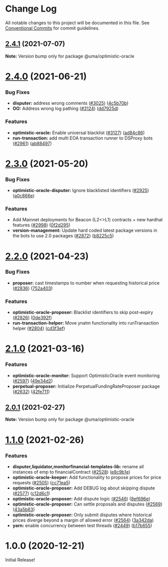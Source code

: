 # Change Log

All notable changes to this project will be documented in this file.
See [Conventional Commits](https://conventionalcommits.org) for commit guidelines.

## [2.4.1](https://github.com/UMAprotocol/protocol/compare/@uma/optimistic-oracle@2.4.0...@uma/optimistic-oracle@2.4.1) (2021-07-07)

**Note:** Version bump only for package @uma/optimistic-oracle

# [2.4.0](https://github.com/UMAprotocol/protocol/compare/@uma/optimistic-oracle@2.3.0...@uma/optimistic-oracle@2.4.0) (2021-06-21)

### Bug Fixes

- **disputer:** address wrong comments ([#3025](https://github.com/UMAprotocol/protocol/issues/3025)) ([4c5b70b](https://github.com/UMAprotocol/protocol/commit/4c5b70bf1b3df5c041fe107f200cfeedd08de7ce))
- **OO:** Address wrong log pathing ([#3124](https://github.com/UMAprotocol/protocol/issues/3124)) ([dd7925d](https://github.com/UMAprotocol/protocol/commit/dd7925d2e9521a3a17235c729a9e15854363ba75))

### Features

- **optimistic-oracle:** Enable universal blacklist ([#3127](https://github.com/UMAprotocol/protocol/issues/3127)) ([ad84c86](https://github.com/UMAprotocol/protocol/commit/ad84c861b5081d6b9844d62bf2d8373b049faedb))
- **run-transaction:** add multi EOA transaction runner to DSProxy bots ([#2961](https://github.com/UMAprotocol/protocol/issues/2961)) ([ab88497](https://github.com/UMAprotocol/protocol/commit/ab88497f180d72f1d9e8305fdeabf786f5883b7c))

# [2.3.0](https://github.com/UMAprotocol/protocol/compare/@uma/optimistic-oracle@2.2.0...@uma/optimistic-oracle@2.3.0) (2021-05-20)

### Bug Fixes

- **optimistic-oracle-disputer:** Ignore blacklisted identifiers ([#2925](https://github.com/UMAprotocol/protocol/issues/2925)) ([a0c866e](https://github.com/UMAprotocol/protocol/commit/a0c866edc055e435fa8ee1fd4777e86f4849f7ca))

### Features

- Add Mainnet deployments for Beacon (L2<>L1) contracts + new hardhat features ([#2998](https://github.com/UMAprotocol/protocol/issues/2998)) ([0f2d295](https://github.com/UMAprotocol/protocol/commit/0f2d295d43b3f27b4f14962148d239e124796d6b))
- **version-management:** Update hard coded latest package versions in the bots to use 2.0 packages ([#2872](https://github.com/UMAprotocol/protocol/issues/2872)) ([b8225c5](https://github.com/UMAprotocol/protocol/commit/b8225c580ea48f58ef44aa308f966fbed5a99cf3))

# [2.2.0](https://github.com/UMAprotocol/protocol/compare/@uma/optimistic-oracle@2.1.0...@uma/optimistic-oracle@2.2.0) (2021-04-23)

### Bug Fixes

- **proposer:** cast timestamps to number when requesting historical price ([#2836](https://github.com/UMAprotocol/protocol/issues/2836)) ([752a403](https://github.com/UMAprotocol/protocol/commit/752a403506bc168ee368b323f213caaa6e62d560))

### Features

- **optimistic-oracle-proposer:** Blacklist identifiers to skip post-expiry ([#2826](https://github.com/UMAprotocol/protocol/issues/2826)) ([0de392f](https://github.com/UMAprotocol/protocol/commit/0de392f18bf0f3e5019c118996ebca771ebb2aa7))
- **run-transaction-helper:** Move ynatm functionality into runTransaction helper ([#2804](https://github.com/UMAprotocol/protocol/issues/2804)) ([cd3f3ef](https://github.com/UMAprotocol/protocol/commit/cd3f3ef0c96be742a2a585a957db2f884a234744))

# [2.1.0](https://github.com/UMAprotocol/protocol/compare/@uma/optimistic-oracle@2.0.1...@uma/optimistic-oracle@2.1.0) (2021-03-16)

### Features

- **optimistic-oracle-monitor:** Support OptimisticOracle event monitoring ([#2597](https://github.com/UMAprotocol/protocol/issues/2597)) ([49e34d2](https://github.com/UMAprotocol/protocol/commit/49e34d21b465547b271bb6fdfc15537ee9cf196f))
- **perpetual-proposer:** Initialize PerpetualFundingRateProposer package ([#2632](https://github.com/UMAprotocol/protocol/issues/2632)) ([42fe711](https://github.com/UMAprotocol/protocol/commit/42fe711788b2c95bef1be64c7c033e4bd1391e2a))

## [2.0.1](https://github.com/UMAprotocol/protocol/compare/@uma/optimistic-oracle@2.0.0...@uma/optimistic-oracle@2.0.1) (2021-02-27)

**Note:** Version bump only for package @uma/optimistic-oracle

# [1.1.0](https://github.com/UMAprotocol/protocol/compare/@uma/optimistic-oracle@1.0.0...@uma/optimistic-oracle@1.1.0) (2021-02-26)

### Features

- **disputer,liquidator,monitorfinancial-templates-lib:** rename all instances of emp to financialContract ([#2528](https://github.com/UMAprotocol/protocol/issues/2528)) ([e8c9b1e](https://github.com/UMAprotocol/protocol/commit/e8c9b1e06f1b88fbeea02858b5f5974f29a0d4a8))
- **optimistic-oracle-keeper:** Add functionality to propose prices for price requests ([#2505](https://github.com/UMAprotocol/protocol/issues/2505)) ([cc71ea5](https://github.com/UMAprotocol/protocol/commit/cc71ea56ef6fd944232f9e8f6a7e190ce2ab250d))
- **optimistic-oracle-proposer:** Add DEBUG log about skipping dispute ([#2577](https://github.com/UMAprotocol/protocol/issues/2577)) ([c12d6c1](https://github.com/UMAprotocol/protocol/commit/c12d6c1c1de34de3ca6f5ef1f27e63e9e3040760))
- **optimistic-oracle-proposer:** Add dispute logic ([#2546](https://github.com/UMAprotocol/protocol/issues/2546)) ([8ef696e](https://github.com/UMAprotocol/protocol/commit/8ef696e2b02744a820893a3c646e47496488bdfd))
- **optimistic-oracle-proposer:** Can settle proposals and disputes ([#2569](https://github.com/UMAprotocol/protocol/issues/2569)) ([43a5b63](https://github.com/UMAprotocol/protocol/commit/43a5b637291c6352fb39c969a9cb13f73c34b65d))
- **optimistic-oracle-proposer:** Only submit disputes where historical prices diverge beyond a margin of allowed error ([#2564](https://github.com/UMAprotocol/protocol/issues/2564)) ([3a342da](https://github.com/UMAprotocol/protocol/commit/3a342da1b537f24007e092ec60fbeffcf09d0b50))
- **yarn:** enable concurrency between test threads ([#2449](https://github.com/UMAprotocol/protocol/issues/2449)) ([b17b655](https://github.com/UMAprotocol/protocol/commit/b17b6558b714a9ac9f762dccdfa95764f9dfe1b9))

# 1.0.0 (2020-12-21)

Initial Release!
